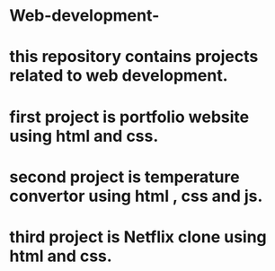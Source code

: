 # Web-development-
# this repository contains projects related to web development.
# first project is portfolio website using html and css.
# second project is temperature convertor using html , css and js.
# third project is Netflix clone using html and css. 
